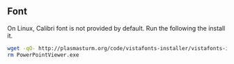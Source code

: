 ## Font

On Linux, Calibri font is not provided by default. Run the following the install it.

```bash
wget -qO- http://plasmasturm.org/code/vistafonts-installer/vistafonts-installer | bash
rm PowerPointViewer.exe
```
